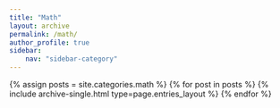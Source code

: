 ```yaml
---
title: "Math"
layout: archive
permalink: /math/
author_profile: true  
sidebar:
    nav: "sidebar-category"
---
```

{% assign posts = site.categories.math %}
{% for post in posts %} {% include archive-single.html type=page.entries_layout %} {% endfor %}
